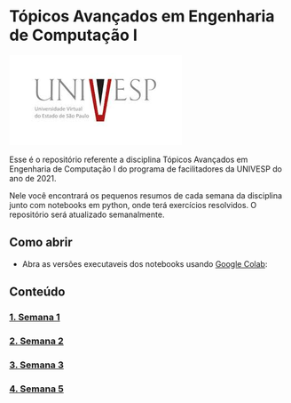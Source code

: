 # Tópicos Avançados em Engenharia de Computação I


![cover image](figures/download.jpeg)


Esse é o repositório referente a disciplina Tópicos Avançados em Engenharia de Computação I do programa de facilitadores da UNIVESP do ano de 2021.

Nele você encontrará os pequenos resumos de cada semana da disciplina junto com notebooks em python, onde terá exercícios resolvidos. O repositório será atualizado semanalmente.

## Como abrir

- Abra as versões executaveis dos notebooks usando [Google Colab](http://colab.research.google.com): 

## Conteúdo

### [1. Semana 1](https://colab.research.google.com/github/CPKrebs/UNIVESP-TAE301/blob/main/Semana1.ipynb)
### [2. Semana 2](https://colab.research.google.com/github/CPKrebs/UNIVESP-TAE301/blob/main/Semana2.ipynb)
### [3. Semana 3](https://colab.research.google.com/github/CPKrebs/UNIVESP-TAE301/blob/main/Semana3.ipynb)
### [4. Semana 5](https://colab.research.google.com/github/CPKrebs/UNIVESP-TAE301/blob/main/Semana5.ipynb)

